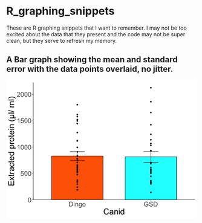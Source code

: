 # R_graphing_snippets

These are R graphing snippets that I want to remember. I may not be too excited about the data that they present and the code may not be super clean, but they serve to refresh my memory.

## A Bar graph showing the mean and standard error with the data points overlaid, no jitter.
![R_snip_1](FigS1.png)

